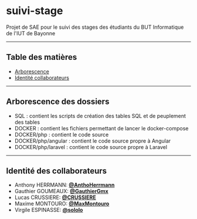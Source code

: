 # suivi-stage
Projet de SAE pour le suivi des stages des étudiants du BUT Informatique de l'IUT de Bayonne

---
## Table des matières

- [Arborescence](#arborescence-des-dossiers)
- [Identité collaborateurs](#identité-des-collaborateurs)

---
## Arborescence des dossiers
* SQL : contient les scripts de création des tables SQL et de peuplement des tables
* DOCKER : contient les fichiers permettant de lancer le docker-compose
* DOCKER/php : contient le code source
* DOCKER/php/angular : contient le code source propre à Angular
* DOCKER/php/laravel : contient le code source propre à Laravel

---
## Identité des collaborateurs 

- Anthony HERRMANN: [**@AnthoHerrmann**](https://github.com/AnthoHerrmann)
- Gauthier GOUMEAUX: [**@GauthierGmx**](https://github.com/GauthierGmx)
- Lucas CRUSSIERE: [**@CRUSSIERE**](https://github.com/CRUSSIERE)
- Maxime MONTOURO: [**@MaxMontouro**](https://github.com/MaxMontouro)
- Virgile ESPINASSE: [**@sololo**](https://github.com/sololo303)